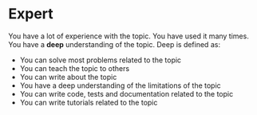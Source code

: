 # Expert

You have a lot of experience with the topic. You have used it many times. You have a **deep** understanding of the topic.
Deep is defined as:
* You can solve most problems related to the topic
* You can teach the topic to others
* You can write about the topic
* You have a deep understanding of the limitations of the topic
* You can write code, tests and documentation related to the topic
* You can write tutorials related to the topic
